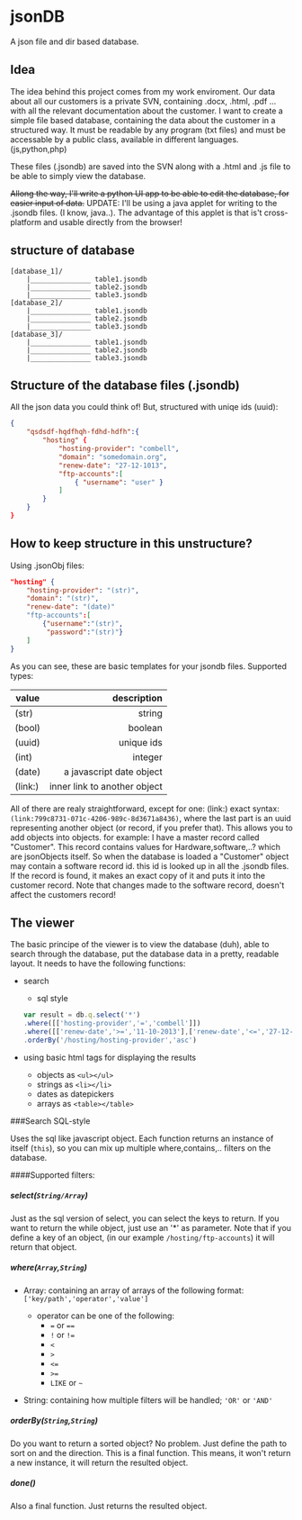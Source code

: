 jsonDB
======

A json file and dir based database.

Idea
----
The idea behind this project comes from my work enviroment. Our data about all our customers is a private SVN,
containing .docx, .html, .pdf ... with all the relevant documentation about the customer. I want to create a
simple file based database, containing the data about the customer in a structured way. It must be readable by
any program (txt files) and must be accessable by a public class, available in different languages. (js,python,php)

These files (.jsondb) are saved into the SVN along with a .html and .js file to be able to simply view the database.

~~Allong the way, I'll write a python UI app to be able to edit the database, for easier input of data.~~
UPDATE: I'll be using a java applet for writing to the .jsondb files. (I know, java..). The advantage of this applet
is that is't cross-platform and usable directly from the browser!

structure of database
----------------------------
```
[database_1]/
    |_______________ table1.jsondb
    |_______________ table2.jsondb
    |_______________ table3.jsondb
[database_2]/
    |_______________ table1.jsondb
    |_______________ table2.jsondb
    |_______________ table3.jsondb
[database_3]/
    |_______________ table1.jsondb
    |_______________ table2.jsondb
    |_______________ table3.jsondb
```
Structure of the database files (.jsondb)
------------------------------------------
All the json data you could think of! But, structured with uniqe ids (uuid):
```json
{
    "qsdsdf-hqdfhqh-fdhd-hdfh":{
        "hosting" {
            "hosting-provider": "combell",
            "domain": "somedomain.org",
            "renew-date": "27-12-1013",
            "ftp-accounts":[
                { "username": "user" }
            ]
        }
    }
}
```

How to keep structure in this unstructure?
------------------------------------------
Using .jsonObj files:
```json
"hosting" {
    "hosting-provider": "(str)",
    "domain": "(str)",
    "renew-date": "(date)"
    "ftp-accounts":[
        {"username":"(str)",
         "password":"(str)"}
    ]
}


```
As you can see, these are basic templates for your jsondb files. Supported types:


| value    | description                  |
| -------- |----------------------------: |
| (str)    | string                       |
| (bool)   | boolean                      |
| (uuid)   | unique ids                   |
| (int)    | integer                      |
| (date)   | a javascript date object     |
| (link:)  | inner link to another object |

All of there are realy straightforward, except for one: (link:)
exact syntax: `(link:799c8731-071c-4206-989c-8d3671a8436)`, where the last part is an uuid
representing another object (or record, if you prefer that). This allows you to add objects
into objects. for example: I have a master record called "Customer". This record contains
values for Hardware,software,..? which are jsonObjects itself. So when the database is loaded
a "Customer" object may contain a software record id. this id is looked up in all the .jsondb
files. If the record is found, it makes an exact copy of it and puts it into the customer
record. Note that changes made to the software record, doesn't affect the customers record!

The viewer
----------
The basic principe of the viewer is to view the database (duh), able to search through the database, put the database
data in a pretty, readable layout.
It needs to have the following functions:

* search
    * sql style

    ```javascript
    var result = db.q.select('*')
    .where([['hosting-provider','=','combell']])
    .where([['renew-date','>=','11-10-2013'],['renew-date','<=','27-12-2013']],'AND')
    .orderBy('/hosting/hosting-provider','asc')
    ```
* using basic html tags for displaying the results
    * objects as `<ul></ul>`
    * strings as `<li></li>`
    * dates as datepickers
    * arrays as `<table></table>`

###Search SQL-style

Uses the sql like javascript object. Each function returns an instance of itself (`this`),
so you can mix up multiple where,contains,.. filters on the database.

####Supported filters:
##### select(`String/Array`)
Just as the sql version of select, you can select the keys to return. If you want to return
the while object, just use an '*' as parameter. Note that if you define a key of an object,
(in our example `/hosting/ftp-accounts`) it will return that object.
##### where(`Array`,`String`)
* Array: containing an array of arrays of the following format: `['key/path','operator','value']`
    * operator can be one of the following:
        * `=` or `==`
        * `!` or `!=`
        * `<`
        * `>`
        * `<=`
        * `>=`
        * `LIKE` or `~`

* String: containing how multiple filters will be handled; `'OR'` or `'AND'`

##### orderBy(`String`,`String`)
Do you want to return a sorted object? No problem. Just define the path to sort on and the
direction. This is a final function. This means, it won't return a new instance, it will
return the resulted object.

##### done()
Also a final function. Just returns the resulted object.